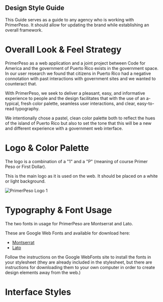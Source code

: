 ## Design Style Guide

This Guide serves as a guide to any agency who is working with PrimerPeso. It should allow for updating the brand while establishing an overall framework.

# Overall Look & Feel Strategy



PrimerPeso as a web application and a joint project between Code for America and the government of Puerto Rico exists in the government space. In our user research we found that citizens in Puerto Rico had a negative connotation with past interactions with government sites and we wanted to counteract that.

With PrimerPeso, we seek to deliver a pleasant, easy, and informative experience to people and the design facilitates that with the use of an a-typical, fresh color palette, seamless user interactions, and clear, easy-to-read typography.

We intentionally chose a pastel, clean color palette both to reflect the hues of the island of Puerto Rico but also to set the tone that this will be a new and different experience with a government web interface.

# Logo & Color Palette

The logo is a combination of a "1" and a "P" (meaning of course Primer Peso or First Dollar).

This is the main logo as it is used on the web. It should be placed on a white or light background.

![PrimerPeso Logo 1]()

# Typography & Font Usage

The two fonts in usage for PrimerPeso are Montserrat and Lato.

These are Google Web Fonts and available for download here:

* [Montserrat](https://www.google.com/fonts/specimen/Montserrat)
* [Lato](https://www.google.com/fonts/specimen/Lato)

Follow the instructions on the Google WebFonts site to install the fonts in your stylesheet (they are already included in the stylesheet, but there are instructions for downloading them to your own computer in order to create design elements away from the web.)

# Interface Styles

